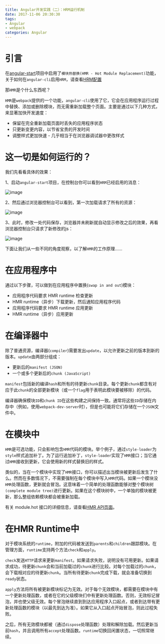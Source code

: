 ```yaml
---
title: Angular开发实践（二）：HRM运行机制
date: 2017-11-06 20:30:30
tags:
- Angular
- webpack
categories: Angular
---
```


# 引言

在[angular-start](https://github.com/laixiangran/angular-start)项目中启用了`模块热替换(HMR - Hot Module Replacement)`功能，关于如何在`angular-cli`启用`HRM`，请查看[HRM配置](https://github.com/angular/angular-cli/wiki/stories-configure-hmr)

那`HMR`是个什么东西呢？

`HMR`是`webpack`提供的一个功能，`angular-cli`使用了它，它会在应用程序运行过程中替换、添加或删除模块，而无需重新加载整个页面。主要是通过以下几种方式，来显著加快开发速度：

- 保留在完全重新加载页面时丢失的应用程序状态
- 只更新变更内容，以节省宝贵的开发时间
- 调整样式更加快速 - 几乎相当于在浏览器调试器中更改样式

# 这一切是如何运行的？

我们先看看具体的效果：

1、启动`angular-start`项目，在控制台你可以看到`HRM`已经启用的消息：

![image](http://www.laixiangran.cn/images/angular/hmr1.png)

2、然后通过浏览器控制台可以看到，第一次加载请求了所有的资源：

![image](http://www.laixiangran.cn/images/angular/hmr2.png)

3、此时，修改一处代码保存，浏览器并未刷新就自动显示修改之后的效果，再看浏览器控制台只请求了新修改的js：

![image](http://www.laixiangran.cn/images/angular/hmr3.png)

下面让我们从一些不同的角度观察，以了解`HMR`的工作原理……

# 在应用程序中

通过以下步骤，可以做到在应用程序中置换(`swap in and out`)模块：

- 应用程序代码要求 HMR runtime 检查更新
- HMR runtime（异步）下载更新，然后通知应用程序代码
- 应用程序代码要求 HMR runtime 应用更新
- HMR runtime（异步）应用更新

# 在编译器中

除了普通资源，编译器(`compiler`)需要发出`update`，以允许更新之前的版本到新的版本。`update`由两部分组成：

- 更新后的`manifest (JSON)`
- 一个或多个更新后的`chunk (JavaScript)`

`manifest`包括新的编译`hash`和所有的待更新`chunk`目录。每个更新`chunk`都含有对应于此`chunk`的全部更新模块（或一个`flag`用于表明此模块要被移除）的代码。

编译器确保模块`ID`和`chunk ID`在这些构建之间保持一致。通常将这些`ID`存储在内存中（例如，使用`webpack-dev-server`时），但是也可能将它们存储在一个`JSON`文件中。

# 在模块中

`HMR`是可选功能，只会影响包含`HMR`代码的模块。举个例子，通过`style-loader`为`style`样式追加补丁。为了运行追加补丁，`style-loader`实现了`HMR`接口；当它通过`HMR`接收到更新，它会使用新的样式替换旧的样式。

类似的，当在一个模块中实现了`HMR`接口，你可以描述出当模块被更新后发生了什么。然而在多数情况下，不需要强制在每个模块中写入`HMR`代码。如果一个模块没`HMR`处理函数，更新就会冒泡。这意味着一个简单的处理函数能够对整个模块树`(complete module tree)`进行更新。如果在这个模块树中，一个单独的模块被更新，那么整组依赖模块都会被重新加载。

有关 module.hot 接口的详细信息，请查看[HMR API页面](http://www.css88.com/doc/webpack/api/hot-module-replacement)。

# 在HMR Runtime中

对于模块系统的`runtime`，附加的代码被发送到`parents`和`children`跟踪模块。在管理方面，`runtime`支持两个方法`check`和`apply`。

`check`发送`HTTP`请求来更新`manifest`。如果请求失败，说明没有可用更新。如果请求成功，待更新`chunk`会和当前加载过的`chunk`进行比较。对每个加载过的`chunk`，会下载相对应的待更新`chunk`。当所有待更新`chunk`完成下载，就会准备切换到`ready`状态。

`apply`方法将所有被更新模块标记为无效。对于每个无效模块，都需要在模块中有一个更新处理函数，或者在它的父级模块们中有更新处理函数。否则，无效标记冒泡，并也使父级无效。每个冒泡继续直到到达应用程序入口起点，或者到达带有更新处理函数的模块（以最先到达为准）。如果它从入口起点开始冒泡，则此过程失败。

之后，所有无效模块都被（通过`dispose`处理函数）处理和解除加载。然后更新当前`hash`，并且调用所有`accept`处理函数。`runtime`切换回闲置状态，一切照常继续。








